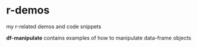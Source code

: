 # r-demos
my r-related demos and code snippets

**df-manipulate** contains examples of how to manipulate data-frame objects
